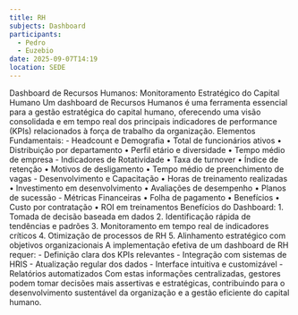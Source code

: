 ```yaml
---
title: RH
subjects: Dashboard
participants:
  - Pedro
  - Euzebio
date: 2025-09-07T14:19
location: SEDE
---
```

Dashboard de Recursos Humanos: Monitoramento Estratégico do Capital Humano
Um dashboard de Recursos Humanos é uma ferramenta essencial para a gestão estratégica do capital humano, oferecendo uma visão consolidada e em tempo real dos principais indicadores de performance (KPIs) relacionados à força de trabalho da organização.
Elementos Fundamentais:
\- Headcount e Demografia
• Total de funcionários ativos
• Distribuição por departamento
• Perfil etário e diversidade
• Tempo médio de empresa
\- Indicadores de Rotatividade
• Taxa de turnover
• Índice de retenção
• Motivos de desligamento
• Tempo médio de preenchimento de vagas
\- Desenvolvimento e Capacitação
• Horas de treinamento realizadas
• Investimento em desenvolvimento
• Avaliações de desempenho
• Planos de sucessão
\- Métricas Financeiras
• Folha de pagamento
• Benefícios
• Custo por contratação
• ROI em treinamentos
Benefícios do Dashboard:
1\. Tomada de decisão baseada em dados
2\. Identificação rápida de tendências e padrões
3\. Monitoramento em tempo real de indicadores críticos
4\. Otimização de processos de RH
5\. Alinhamento estratégico com objetivos organizacionais
A implementação efetiva de um dashboard de RH requer:
\- Definição clara dos KPIs relevantes
\- Integração com sistemas de HRIS
\- Atualização regular dos dados
\- Interface intuitiva e customizável
\- Relatórios automatizados
Com estas informações centralizadas, gestores podem tomar decisões mais assertivas e estratégicas, contribuindo para o desenvolvimento sustentável da organização e a gestão eficiente do capital humano.